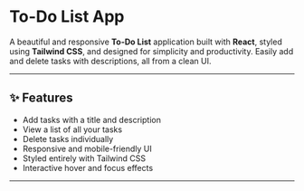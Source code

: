 #  To-Do List App

A beautiful and responsive **To-Do List** application built with **React**, styled using **Tailwind CSS**, and designed for simplicity and productivity. Easily add and delete tasks with descriptions, all from a clean UI.

---

## ✨ Features

- Add tasks with a title and description
- View a list of all your tasks
- Delete tasks individually
- Responsive and mobile-friendly UI
- Styled entirely with Tailwind CSS
- Interactive hover and focus effects

---

